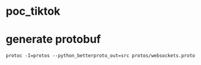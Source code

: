 # poc_tiktok


# generate protobuf

`protoc -I=protos --python_betterproto_out=src protos/websockets.proto`